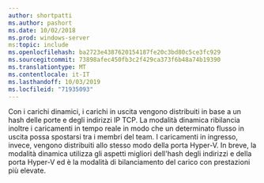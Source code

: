 ```yaml
---
author: shortpatti
ms.author: pashort
ms.date: 10/02/2018
ms.prod: windows-server
ms:topic: include
ms.openlocfilehash: ba2723e4387620154187fe20c3bd80c5ce3fc929
ms.sourcegitcommit: 73898afec450fb3c2f429ca373f6b48a74b19390
ms.translationtype: MT
ms.contentlocale: it-IT
ms.lasthandoff: 10/03/2019
ms.locfileid: "71935093"
---
```

Con i carichi dinamici, i carichi in uscita vengono distribuiti in base a un hash delle porte e degli indirizzi IP TCP. La modalità dinamica ribilancia inoltre i caricamenti in tempo reale in modo che un determinato flusso in uscita possa spostarsi tra i membri del team. I caricamenti in ingresso, invece, vengono distribuiti allo stesso modo della porta Hyper-V. In breve, la modalità dinamica utilizza gli aspetti migliori dell'hash degli indirizzi e della porta Hyper-V ed è la modalità di bilanciamento del carico con prestazioni più elevate. 

